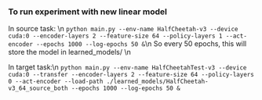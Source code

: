 ### To run experiment with new linear model
In source task: \n
  `python main.py --env-name HalfCheetah-v3 --device cuda:0 --encoder-layers 2 --feature-size 64 --policy-layers 1 --act-encoder --epochs 1000 --log-epochs 50 &`\n
So every 50 epochs, this will store the model in learned_models/ \n

In target task:\n
  `python main.py --env-name HalfCheetahTest-v3 --device cuda:0 --transfer --encoder-layers 2 --feature-size 64 --policy-layers 0 --act-encoder --load-path ./learned_models/HalfCheetah-v3_64_source_both --epochs 1000 --log-epochs 50 &  `
